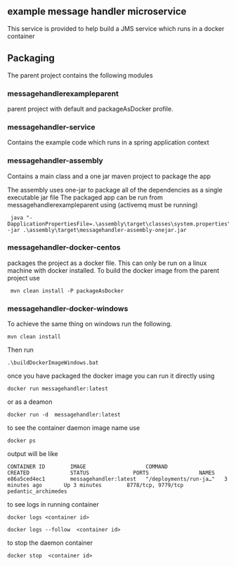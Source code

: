 ## example message handler microservice

This service is provided to help build a JMS service which runs in a docker container

## Packaging

The parent project contains the following modules

### messagehandlerexampleparent

parent project with default and packageAsDocker profile. 

### messagehandler-service

Contains the example code which runs in a spring application context

### messagehandler-assembly

Contains a main class and a one jar maven project to package the app

The assembly uses one-jar to package all of the dependencies as a single executable jar file
The packaged app can be run from messagehandlerexampleparent using 
(activemq must be running)
```
 java "-DapplicationPropertiesFile=.\assembly\target\classes\system.properties" -jar .\assembly\target\messagehandler-assembly-onejar.jar 
```

### messagehandler-docker-centos

packages the project as a docker file. 
This can only be run on a linux machine with docker installed.
To build the docker image from the parent project use
```
 mvn clean install -P packageAsDocker
```

### messagehandler-docker-windows

To achieve the same thing on windows run the following.
```
mvn clean install
```

Then run 

```
.\buildDockerImageWindows.bat
```

once you have packaged the docker image you can run it directly using 

```
docker run messagehandler:latest
```

or  as a deamon

```
docker run -d  messagehandler:latest
```

to see the container daemon image name use
```
docker ps
```
output will be like
```
CONTAINER ID        IMAGE                   COMMAND                  CREATED             STATUS              PORTS                NAMES
e86a5ced4ec1        messagehandler:latest   "/deployments/run-ja…"   3 minutes ago       Up 3 minutes        8778/tcp, 9779/tcp   pedantic_archimedes

```

to see logs in running container
```
docker logs <container id>

docker logs --follow  <container id>
```

to stop the daemon container

```
docker stop  <container id>
```





